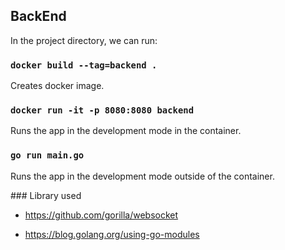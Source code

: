 ## BackEnd

In the project directory, we can run:

### `docker build --tag=backend .`

Creates docker image.

### `docker run -it -p 8080:8080 backend`

Runs the app in the development mode in the container.

### `go run main.go`

Runs the app in the development mode outside of the container.

### Library used

- https://github.com/gorilla/websocket

- https://blog.golang.org/using-go-modules
